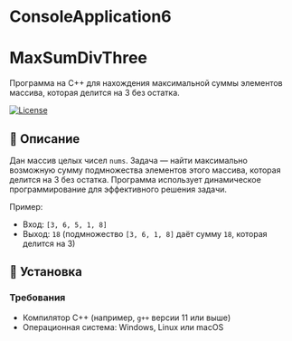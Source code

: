 # ConsoleApplication6

# MaxSumDivThree

Программа на C++ для нахождения максимальной суммы элементов массива, которая делится на 3 без остатка.

[![License](https://img.shields.io/badge/License-MIT-blue.svg)](LICENSE)

## 📝 Описание

Дан массив целых чисел `nums`. Задача — найти максимально возможную сумму подмножества элементов этого массива, которая делится на 3 без остатка. Программа использует динамическое программирование для эффективного решения задачи.

Пример:
- Вход: `[3, 6, 5, 1, 8]`
- Выход: `18` (подмножество `[3, 6, 1, 8]` даёт сумму `18`, которая делится на 3)

## 🚀 Установка

### Требования
- Компилятор C++ (например, `g++` версии 11 или выше)
- Операционная система: Windows, Linux или macOS


